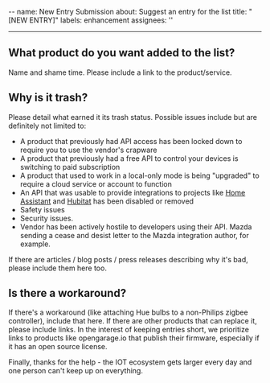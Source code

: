 --
name: New Entry Submission
about: Suggest an entry for the list
title: "[NEW ENTRY]"
labels: enhancement
assignees: ''

---

## What product do you want added to the list?

Name and shame time. Please include a link to the product/service.

## Why is it trash?

Please detail what earned it its trash status. Possible issues include but are definitely not limited to:

- A product that previously had API access has been locked down to require you to use the vendor's crapware
- A product that previously had a free API to control your devices is switching to paid subscription
- A product that used to work in a local-only mode is being "upgraded" to require a cloud service or account to function
- An API that was usable to provide integrations to projects like [Home Assistant](https://home-assistant.io) and [Hubitat](https://hubitat.com) has been disabled or removed
- Safety issues
- Security issues.
- Vendor has been actively hostile to developers using their API. Mazda sending a cease and desist letter to the Mazda integration author, for example.

If there are articles / blog posts / press releases describing why it's bad, please include them here too.

## Is there a workaround?

If there's a workaround (like attaching Hue bulbs to a non-Philips zigbee controller), include that here. If there are other products that can replace it, please include links. In the interest of keeping entries short, we prioritize links to products like opengarage.io that publish their firmware, especially if it has an open source license.

Finally, thanks for the help - the IOT ecosystem gets larger every day and one person can't keep up on everything.
